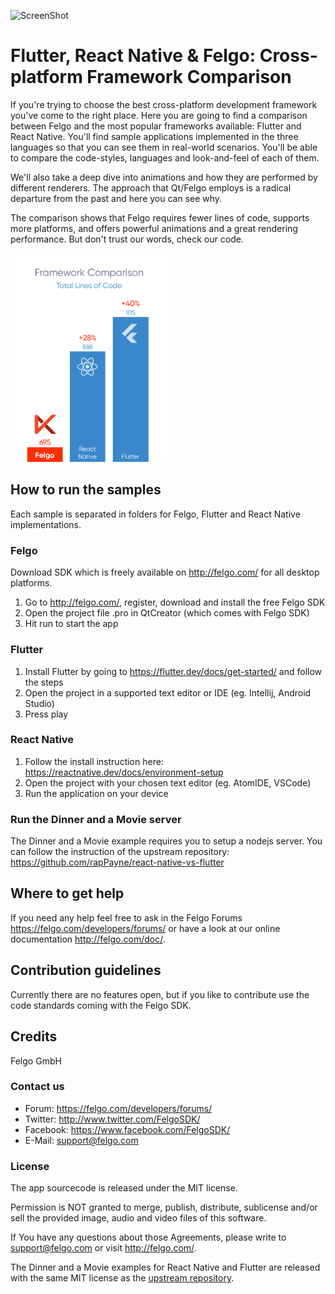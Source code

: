 ![ScreenShot](http://felgo.com/support/felgo-logo.png)

# Flutter, React Native & Felgo: Cross-platform Framework Comparison

If you're trying to choose the best cross-platform development framework you've come to the right place. Here you are going to find a comparison between Felgo and the most popular frameworks available: Flutter and React Native. You'll find sample applications implemented in the three languages so that you can see them in real-world scenarios. You'll be able to compare the code-styles, languages and look-and-feel of each of them.

We'll also take a deep dive into animations and how they are performed by different renderers. The approach that Qt/Felgo employs is a radical departure from the past and here you can see why.

The comparison shows that Felgo requires fewer lines of code, supports more platforms, and offers powerful animations and a great rendering performance. But don't trust our words, check our code.

<img src="https://github.com/FelgoSDK/Flutter-ReactNative-Felgo-Comparison/blob/master/images/FrameworkComparisonBarChart.png" width="50%">

## How to run the samples
Each sample is separated in folders for Felgo, Flutter and React Native implementations.

### Felgo
Download SDK which is freely available on http://felgo.com/ for all desktop platforms.

1. Go to http://felgo.com/, register, download and install the free Felgo SDK
2. Open the project file .pro in QtCreator (which comes with Felgo SDK)
3. Hit run to start the app

### Flutter
1. Install Flutter by going to https://flutter.dev/docs/get-started/ and follow the steps
2. Open the project in a supported text editor or IDE (eg. Intellij, Android Studio)
3. Press play
### React Native
1. Follow the install instruction here: https://reactnative.dev/docs/environment-setup
2. Open the project with your chosen text editor (eg. AtomIDE, VSCode)
3. Run the application on your device

### Run the Dinner and a Movie server
The Dinner and a Movie example requires you to setup a nodejs server. You can follow the instruction of the upstream repository: https://github.com/rapPayne/react-native-vs-flutter

## Where to get help
If you need any help feel free to ask in the Felgo Forums https://felgo.com/developers/forums/ or have a look at our online documentation http://felgo.com/doc/.

## Contribution guidelines
Currently there are no features open, but if you like to contribute use the code standards coming with the Felgo SDK.

## Credits
Felgo GmbH

### Contact us
- Forum: https://felgo.com/developers/forums/
- Twitter: http://www.twitter.com/FelgoSDK/
- Facebook: https://www.facebook.com/FelgoSDK/
- E-Mail: support@felgo.com

### License
The app sourcecode is released under the MIT license.

Permission is NOT granted to merge, publish, distribute, sublicense and/or
sell the provided image, audio and video files of this software.

If You have any questions about those Agreements, please write to support@felgo.com
or visit http://felgo.com/.

The Dinner and a Movie examples for React Native and Flutter are released with the same MIT license as the [upstream repository](https://github.com/rapPayne/react-native-vs-flutter).
